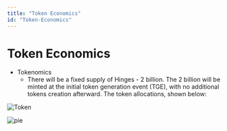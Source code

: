```yaml
---
title: "Token Economics"
id: "Token-Economics"
---
```


# Token Economics

* Tokenomics
    * There will be a fixed supply of Hinges - 2 billion. The 2 billion will be minted at the initial token generation event (TGE), with no additional tokens creation afterward. The token allocations, shown below:

![Token](/img/Token.png)

![pie](/img/piechart1.png)